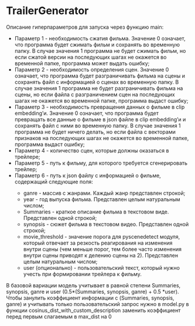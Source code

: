 # TrailerGenerator
Описание гиперпараметров для запуска через функцию main:
<ul>
<li>Параметр 1 - необходимость сжатия фильма. Значение 0 означает, что программа будет сжимать фильм и сохранять во временную папку. В случае значения 1 программа не будет сжимать фильм, но если сжатой версии на последующих шагах не окажется во временной папке, программа может выдать ошибку;</li>
<li>Параметр 2 - необходимость определения сцен. Значение 0 означает, что программа будет разграничивать фильма на сцены и сохранять файл с информацией о сценах во временную папку. В случае значения 1 программа не будет разграничивать фильма на сцены, но если файла с разграничением сцен на последующих шагах не окажется во временной папке, программа выдаст ошибку;</li>
<li>Параметр 3 - необходимость превращения данных о фильме в clip embedding’и. Значение 0 означает, что программа будет превращать все данные о фильме в json файле в clip embedding’и и сохранять файл с ними во временную папку. В случае значения 1 программа не будет ничего делать, но если файла с векторами признаков на последующих шагах не окажется во временной папке, программа выдаст ошибку;</li>
<li>Параметр 4 - количество сцен, которые должны оказаться в трейлере;</li>
<li>Параметр 5 - путь к фильму, для которого требуется сгенерировать трейлер;</li>
<li>Параметр 6 - путь к json файлу с информацией о фильме, содержащий следующие поля:</li>
<ul>
<li>ganre - массив с жанрами. Каждый жанр представлен строкой;</li>
<li>year - год выпуска фильма. Представлен целым натуральным числом;</li>
<li>Summaries - краткое описание фильма в текстовом виде. Представлен одной строкой;</li>
<li>synopsis - сюжет фильма в текстовом видео. Представлен одной строкой;</li>
<li>movie_threshold - значение порога для pyscenedetect модуля, который отвечает за резкость реагирования на изменения внутри сцены (чем меньше порог, тем более часто изменения внутри сцены приводят к делению сцены на 2). Представлен целым натуральным числом;</li>
<li>user (опционально) - пользовательский текст, который нужно учесть при формировании трейлера к фильму.</li>
</ul>
</ul>

В базовой вариации модель учитывает в равной степени Summaries, synopsis, ganre и user (0.5*(Summaries, synopsis, ganre) + 0.5 *user).</br>
Чтобы занулить коэффициент информации с (Summaries, synopsis, ganre) и учитывать только пользовательский запрос нужно в model.py в функции cosinus_dist_with_custom_description заменить коэффициент перед первым слагаемым в max_dist на 0
